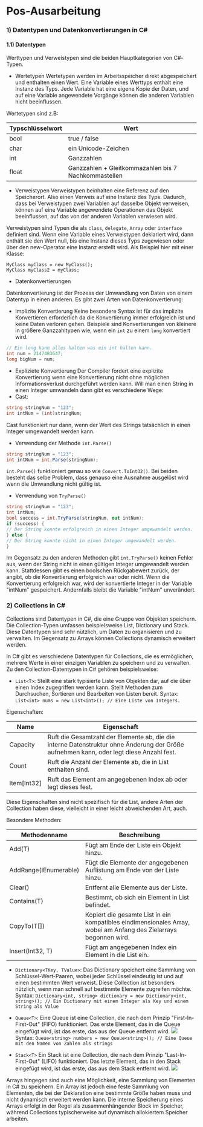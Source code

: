 # Pos-Ausarbeitung

###  1) Datentypen und Datenkonvertierungen in C#

#### 1.1) Datentypen

Werttypen und Verweistypen sind die beiden Hauptkategorien von C#-Typen.

* Wertetypen
Wertetypen werden im Arbeitsspeicher direkt abgespeichert und enthalten einen Wert. Eine Variable eines Werttyps enthält eine Instanz des Typs. Jede Variable hat eine eigene Kopie der Daten, und auf eine Variable angewendete Vorgänge können die anderen Variablen nicht beeinflussen.

Wertetypen sind z.B:

| Typschlüsselwort | Wert                                                 |
| ---------------- | ---------------------------------------------------- |
| bool             | true / false                                         |
| char             | ein Unicode-Zeichen                                  |
| int              | Ganzzahlen                                           |
| float            | Ganzzahlen + Gleitkommazahlen bis 7 Nachkommastellen |

* Verweistypen
Verweistypen beinhalten eine Referenz auf den Speicherort. Also einen Verweis auf eine Instanz des Typs. Dadurch, dass bei Verweistypen zwei Variablen auf dasselbe Objekt verweisen, können auf eine Variable angewendete Operationen das Objekt beeinflussen, auf das von der anderen Variablen verwiesen wird. 

Verweistypen sind Typen die als ```class```, `delegate`, `Array` oder `interface` definiert sind. Wenn eine Variable eines Verweistypen deklariert wird, dann enthält sie den Wert null, bis eine Instanz dieses Typs zugewiesen oder über den new-Operator eine Instanz erstellt wird. 
Als Beispiel hier mit einer Klasse: 
```
MyClass myClass = new MyClass();
MyClass myClass2 = myClass;
```

* Datenkonvertierungen

Datenkonvertierung ist der Prozess der Umwandlung von Daten von einem Datentyp in einen anderen. Es gibt zwei Arten von Datenkonvertierung:

* Implizite Konvertierung
Keine besondere Syntax ist für das implizite Konvertieren erforderlich da die Konvertierung immer erfolgreich ist und keine Daten verloren gehen. 
Beispiele sind Konvertierungen von kleinere in größere Ganzzahltypen wie, wenn ein ```int``` zu einem ```long``` konvertiert wird.

```c#
// Ein long kann alles halten was ein int halten kann.
int num = 2147483647;
long bigNum = num;
```

* Expliziete Konvertierung
Der Compiler fordert eine explizite Konvertierung wenn eine Konvertierung nicht ohne möglichen Informationsverlust durchgeführt werden kann. Will man einen String in einen Integer umwandeln dann gibt es verschiedene Wege:
* Cast:
```c#
string stringNum = "123";
int intNum = (int)stringNum;
```
Cast funktioniert nur dann, wenn der Wert des Strings tatsächlich in einen Integer umgewandelt werden kann.

* Verwendung der Methode `int.Parse()`
```c#
string stringNum = "123"; 
int intNum = int.Parse(stringNum);
```
`int.Parse()` funktioniert genau so wie `Convert.ToInt32()`. Bei beiden besteht das selbe Problem, dass genauso eine Ausnahme ausgelöst wird wenn die Umwandlung nicht gültig ist.
* Verwendung von `TryParse()`

```c#
string stringNum = "123";
int intNum;
bool success = int.TryParse(stringNum, out intNum);
if (success) {
// Der String konnte erfolgreich in einen Integer umgewandelt werden.
} else {
// Der String konnte nicht in einen Integer umgewandelt werden.
}
```
Im Gegensatz zu den anderen Methoden gibt `int.TryParse()` keinen Fehler aus, wenn der String nicht in einen gültigen Integer umgewandelt werden kann. Stattdessen gibt es einen boolschen Rückgabewert zurück, der angibt, ob die Konvertierung erfolgreich war oder nicht. Wenn die Konvertierung erfolgreich war, wird der konvertierte Integer in der Variable "intNum" gespeichert. Andernfalls bleibt die Variable "intNum" unverändert.



###  2) Collections in C#

Collections sind Datentypen in C#, die eine Gruppe von Objekten speichern. Die Collection-Typen umfassen beispielsweise List, Dictionary und Stack. Diese Datentypen sind sehr nützlich, um Daten zu organisieren und zu verwalten. Im Gegensatz zu Arrays können Collections dynamisch erweitert werden.

In C# gibt es verschiedene Datentypen für Collections, die es ermöglichen, mehrere Werte in einer einzigen Variablen zu speichern und zu verwalten. Zu den Collection-Datentypen in C# gehören beispielsweise:

* `List<T>`:
Stellt eine stark typisierte Liste von Objekten dar, auf die über einen Index zugegriffen werden kann. Stellt Methoden zum Durchsuchen, Sortieren und Bearbeiten von Listen bereit.
Syntax: 
`List<int> nums = new List<int>(); // Eine Liste von Integers.`

Eigenschaften:


| Name  |  Eigenschaft |
| ------------ | ------------ |
| Capacity  | Ruft die Gesamtzahl der Elemente ab, die die interne Datenstruktur ohne Änderung der Größe aufnehmen kann, oder legt diese Anzahl fest.  |
| Count  | Ruft die Anzahl der Elemente ab, die in List<T> enthalten sind.  |
| Item[Int32] | Ruft das Element am angegebenen Index ab oder legt dieses fest. |
Diese Eigenschaften sind nicht spezifisch für die List, andere Arten der Collection haben diese, vielleicht in einer leicht abweichenden Art, auch. 

Besondere Methoden:

| Methodenname  | Beschreibung |
| ------------ | ------------ |
| Add(T)  |  Fügt am Ende der Liste ein Objekt hinzu. |
| AddRange(IEnumerable<T>) | Fügt die Elemente der angegebenen Auflistung am Ende von der Liste hinzu.  |
| Clear() | Entfernt alle Elemente aus der Liste.  |
| Contains(T)  | Bestimmt, ob sich ein Element in List<T> befindet.   |
| CopyTo(T[]) | Kopiert die gesamte List<T> in ein kompatibles eindimensionales Array, wobei am Anfang des Zielarrays begonnen wird. |
| Insert(Int32, T) | Fügt am angegebenen Index ein Element in die List<T> ein. |

* `Dictionary<TKey, TValue>`:
Das Dictionary speichert eine Sammlung von Schlüssel-Wert-Paaren, wobei jeder Schlüssel eindeutig ist und auf einen bestimmten Wert verweist. Diese Collection ist besonders nützlich, wenn man schnell auf bestimmte Elemente zugreifen möchte.
Syntax:
`Dictionary<int, string> dictionary = new Dictionary<int, string>(); // Ein Dictionary mit einem Integer als Key und einem String als Value`

* `Queue<T>`:
Eine Queue ist eine Collection, die nach dem Prinzip "First-In-First-Out" (FIFO) funktioniert. Das erste Element, das in die Queue eingefügt wird, ist das erste, das aus der Queue entfernt wird.
![](https://www.tutorialsteacher.com/Content/images/csharp/csharp-queue.png)
Syntax: 
`Queue<string> numbers = new Queue<string>(); // Eine Queue mit den Namen von Zahlen als strings`


* `Stack<T>`
Ein Stack ist eine Collection, die nach dem Prinzip "Last-In-First-Out" (LIFO) funktioniert. Das letzte Element, das in den Stack eingefügt wird, ist das erste, das aus dem Stack entfernt wird.
![](https://f4n3x6c5.stackpathcdn.com/UploadFile/78607b/stack-in-C-Sharp/Images/Stack.jpg)

Arrays hingegen sind auch eine Möglichkeit, eine Sammlung von Elementen in C# zu speichern. Ein Array ist jedoch eine feste Sammlung von Elementen, die bei der Deklaration eine bestimmte Größe haben muss und nicht dynamisch erweitert werden kann. Die interne Speicherung eines Arrays erfolgt in der Regel als zusammenhängender Block im Speicher, während Collections typischerweise auf dynamisch allokiertem Speicher arbeiten.


